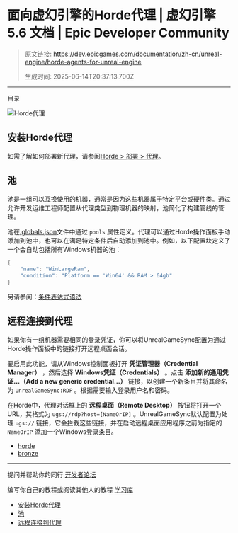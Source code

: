# 面向虚幻引擎的Horde代理 | 虚幻引擎 5.6 文档 | Epic Developer Community

> 原文链接: https://dev.epicgames.com/documentation/zh-cn/unreal-engine/horde-agents-for-unreal-engine
> 
> 生成时间: 2025-06-14T20:37:13.700Z

---

目录

![Horde代理](https://dev.epicgames.com/community/api/documentation/image/759d96bd-7d34-4871-bbbe-9248f9011ba4?resizing_type=fill&width=1920&height=335)

## 安装Horde代理

如需了解如何部署新代理，请参阅[Horde > 部署 > 代理](/documentation/zh-cn/unreal-engine/horde-agent-deployment-for-unreal-engine)。

## 池

池是一组可以互换使用的机器，通常是因为这些机器属于特定平台或硬件类。通过允许开发运维工程师配置从代理类型到物理机器的映射，池简化了构建管线的管理。

池在[.globals.json](/documentation/zh-cn/unreal-engine/horde-schema-for-unreal-engine#globals)文件中通过 `pools` 属性定义。代理可以通过Horde操作面板手动添加到池中，也可以在满足特定条件后自动添加到池中。例如，以下配置块定义了一个会自动包括所有Windows机器的池：

```cpp
{
    "name": "WinLargeRam",
    "condition": "Platform == 'Win64' && RAM > 64gb"
}
```

另请参阅：[条件表达式语法](/documentation/zh-cn/unreal-engine/horde-conditions-for-unreal-engine)

## 远程连接到代理

如果你有一组机器需要相同的登录凭证，你可以将UnrealGameSync配置为通过Horde操作面板中的链接打开远程桌面会话。

要启用此功能，请从Windows控制面板打开 **凭证管理器（Credential Manager）** ，然后选择 **Windows凭证（Credentials）** 。点击 **添加新的通用凭证...（Add a new generic credential...）** 链接，以创建一个新条目并将其命名为 `UnrealGameSync:RDP` 。根据需要输入登录用户名和密码。

在Horde中，代理对话框上的 **远程桌面（Remote Desktop）** 按钮将打开一个URL，其格式为 `ugs://rdp?host=[NameOrIP]` 。UnrealGameSync默认配置为处理 `ugs://` 链接，它会拦截这些链接，并在启动远程桌面应用程序之前为指定的 `NameOrIP` 添加一个Windows登录条目。

-   [horde](https://dev.epicgames.com/community/search?query=horde)
-   [bronze](https://dev.epicgames.com/community/search?query=bronze)

* * *

提问并帮助你的同行 [开发者论坛](https://forums.unrealengine.com/categories?tag=unreal-engine)

编写你自己的教程或阅读其他人的教程 [学习库](https://dev.epicgames.com/community/unreal-engine/learning)

-   [安装Horde代理](/documentation/zh-cn/unreal-engine/horde-agents-for-unreal-engine#%E5%AE%89%E8%A3%85horde%E4%BB%A3%E7%90%86)
-   [池](/documentation/zh-cn/unreal-engine/horde-agents-for-unreal-engine#%E6%B1%A0)
-   [远程连接到代理](/documentation/zh-cn/unreal-engine/horde-agents-for-unreal-engine#%E8%BF%9C%E7%A8%8B%E8%BF%9E%E6%8E%A5%E5%88%B0%E4%BB%A3%E7%90%86)